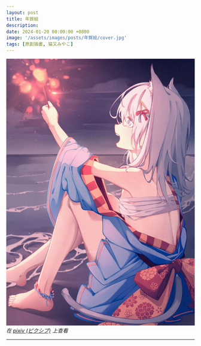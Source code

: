 ```yaml
---
layout: post
title: 年賀絵
description: 
date: 2024-01-20 00:00:00 +0800
image: '/assets/images/posts/年賀絵/cover.jpg'
tags: [原創插畫, 猫又みやこ]
---
```


<div class="gallery-box">
  <div class="gallery">
    <img src="/assets/images/posts/年賀絵/115328966_p0.jpg" loading="lazy">
  </div>
  <em>在 <a href="https://www.pixiv.net/artworks/115328966">pixiv (ピクシブ)</a> 上查看</em>
</div>

***
